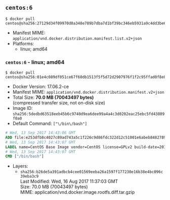 ## `centos:6`

```console
$ docker pull centos@sha256:27129d34f09970d0a348e789b7dba7d1bf39bc346eb5931a9c4dd3be658dfa75
```

-	Manifest MIME: `application/vnd.docker.distribution.manifest.list.v2+json`
-	Platforms:
	-	linux; amd64

### `centos:6` - linux; amd64

```console
$ docker pull centos@sha256:01e4c089df051ce67f60db1513f5f5d72d2907976f1f2c95ffad0f8e8ffb71b0
```

-	Docker Version: 17.06.2-ce
-	Manifest MIME: `application/vnd.docker.distribution.manifest.v2+json`
-	Total Size: **70.0 MB (70043497 bytes)**  
	(compressed transfer size, not on-disk size)
-	Image ID: `sha256:5dedbd63518eeb45b6c9740d9ea6dee99a4a4c3d0202eac25ebc5fd43809f0a0`
-	Default Command: `["\/bin\/bash"]`

```dockerfile
# Wed, 13 Sep 2017 14:43:06 GMT
ADD file:e253dfb8c4027c89ad743a5c1f226c9d86fdc322d12c51001e6abeb84827899b in / 
# Wed, 13 Sep 2017 14:43:07 GMT
LABEL name=CentOS Base Image vendor=CentOS license=GPLv2 build-date=20170801
# Wed, 13 Sep 2017 14:43:07 GMT
CMD ["/bin/bash"]
```

-	Layers:
	-	`sha256:b26de5a391adbcb4cee01569eeba26a1597f177230e16b38e4bc096c39eba3c9`  
		Last Modified: Wed, 16 Aug 2017 11:37:03 GMT  
		Size: 70.0 MB (70043497 bytes)  
		MIME: application/vnd.docker.image.rootfs.diff.tar.gzip
